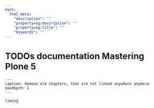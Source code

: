 ```yaml
---
myst:
  html_meta:
    "description": ""
    "property=og:description": ""
    "property=og:title": ""
    "keywords": ""
---
```


# TODOs documentation Mastering Plone 5

```{toctree}
---
caption: Remove old chapters, that are not linked anywhere anymore
maxdepth: 1
---

timing
```

